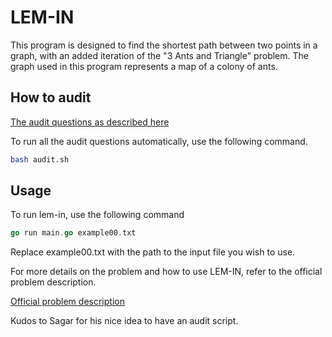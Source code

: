 # LEM-IN

This program is designed to find the shortest path between two points in a graph, with an added iteration of the "3 Ants and Triangle" problem. The graph used in this program represents a map of a colony of ants.

## How to audit

[The audit questions as described here](https://github.com/01-edu/public/tree/master/subjects/lem-in/audit)

To run all the audit questions automatically, use the following command.

```bash
bash audit.sh
```

## Usage

To run lem-in, use the following command

```go
go run main.go example00.txt
```

Replace example00.txt with the path to the input file you wish to use.

For more details on the problem and how to use LEM-IN, refer to the official problem description.

[Official problem description](https://github.com/01-edu/public/tree/master/subjects/lem-in)

Kudos to Sagar for his nice idea to have an audit script.
